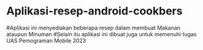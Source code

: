 # Aplikasi-resep-android-cookbers
#Aplikasi ini menyediakan beberapa resep dalam membuat Makanan ataupun Minuman
#Selain itu aplikasi ini dibuat juga untuk memenuhi tugas UAS Pemograman Mobile 2023
